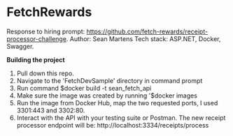 
# FetchRewards
Response to hiring prompt: https://github.com/fetch-rewards/receipt-processor-challenge.
Author: Sean Martens
Tech stack: ASP.NET, Docker, Swagger.

**Building the project**

 1. Pull down this repo.
 2. Navigate to the 'FetchDevSample' directory in command prompt
 3. Run command $docker build -t sean_fetch_api
 4. Make sure the image was created by running '$docker images
 5. Run the image from Docker Hub, map the two requested ports, I used 3301:443 and 3302:80.
 6. Interact with the API with your testing suite or Postman. The new receipt processor endpoint will be: http://localhost:3334/receipts/process
